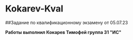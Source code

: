 # Kokarev-Kval
##Задание по квалификационному экзамену от 05.07.23

**Работы выполнил Кокарев Тимофей группа 31 "ИС"**
